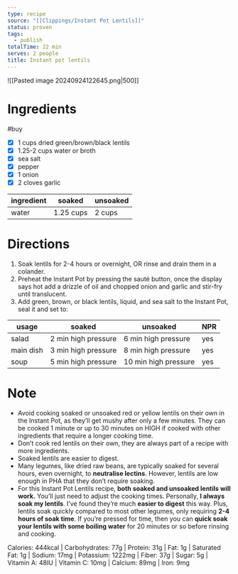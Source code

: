 ```yaml
---
type: recipe
source: "[[Clippings/Instant Pot Lentils]]"
status: proven
tags:
  - publish
totalTime: 22 min
serves: 2 people
title: Instant pot lentils
---
```

![[Pasted image 20240924122645.png|500]]
# Ingredients
#buy
- [x] 1 cups dried green/brown/black lentils
- [x] 1.25-2 cups water or broth
- [x] sea salt
- [x] pepper
- [x] 1 onion
- [x] 2 cloves garlic

| ingredient | soaked    | unsoaked |
| ---------- | --------- | -------- |
| water      | 1.25 cups | 2 cups   |
# Directions
1. Soak lentils for 2-4 hours or overnight, OR rinse and drain them in a colander.
2. Preheat the Instant Pot by pressing the sauté button, once the display says hot add a drizzle of oil and chopped onion and garlic and stir-fry until translucent.
3. Add green, brown, or black lentils, liquid, and sea salt to the Instant Pot, seal it and set to:

| usage     | soaked              | unsoaked                | NPR |
| --------- | ------------------- | ----------------------- | --- |
| salad     | 2 min high pressure | 6 min high pressure<br> | yes |
| main dish | 3 min high pressure | 8 min high pressure     | yes |
| soup      | 5 min high pressure | 10 min high pressure    | yes |
# Note
- Avoid cooking soaked or unsoaked red or yellow lentils on their own in the Instant Pot, as they’ll get mushy after only a few minutes. They can be cooked 1 minute or up to 30 minutes on HIGH if cooked with other ingredients that require a longer cooking time.
- Don’t cook red lentils on their own, they are always part of a recipe with more ingredients.
- Soaked lentils are easier to digest.
- Many legumes, like dried raw beans, are typically soaked for several hours, even overnight, to **neutralise lectins**. However, lentils are low enough in PHA that they don’t require soaking.
- For this Instant Pot Lentils recipe, **both soaked and unsoaked lentils will work.** You’ll just need to adjust the cooking times. Personally, **I always soak my lentils**. I’ve found they’re much **easier to digest** this way. Plus, lentils soak quickly compared to most other legumes, only requiring **2-4 hours of soak time**. If you’re pressed for time, then you can **quick soak your lentils with some boiling water** for 20 minutes or so before rinsing and cooking.

Calories: 444kcal | Carbohydrates: 77g | Protein: 31g | Fat: 1g | Saturated Fat: 1g | Sodium: 17mg | Potassium: 1222mg | Fiber: 37g | Sugar: 5g | Vitamin A: 48IU | Vitamin C: 10mg | Calcium: 89mg | Iron: 9mg